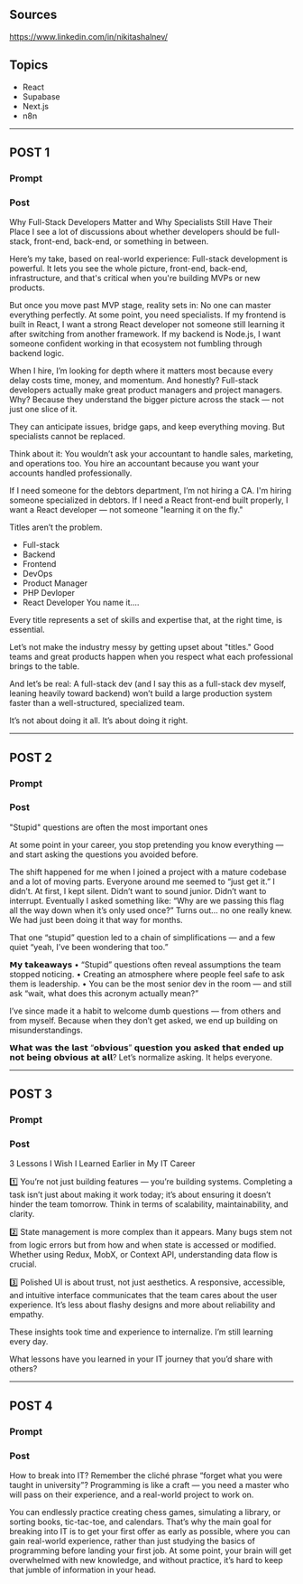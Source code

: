 ## Sources

https://www.linkedin.com/in/nikitashalnev/

## Topics

- React
- Supabase
- Next.js
- n8n

---

## POST 1

### Prompt

### Post

Why Full-Stack Developers Matter and Why Specialists Still Have Their Place
I see a lot of discussions about whether developers should be full-stack, front-end, back-end, or something in between.

Here’s my take, based on real-world experience:
Full-stack development is powerful.
It lets you see the whole picture, front-end, back-end, infrastructure, and that's critical when you're building MVPs or new products.

But once you move past MVP stage, reality sets in:
No one can master everything perfectly. At some point, you need specialists. If my frontend is built in React, I want a strong React developer not someone still learning it after switching from another framework.
If my backend is Node.js, I want someone confident working in that ecosystem not fumbling through backend logic.

When I hire, I’m looking for depth where it matters most because every delay costs time, money, and momentum. And honestly? Full-stack developers actually make great product managers and project managers.
Why?
Because they understand the bigger picture across the stack — not just one slice of it.

They can anticipate issues, bridge gaps, and keep everything moving.
But specialists cannot be replaced.

Think about it:
You wouldn’t ask your accountant to handle sales, marketing, and operations too. You hire an accountant because you want your accounts handled professionally.

If I need someone for the debtors department, I’m not hiring a CA.
I'm hiring someone specialized in debtors.
If I need a React front-end built properly, I want a React developer — not someone "learning it on the fly."

Titles aren’t the problem.

- Full-stack
- Backend
- Frontend
- DevOps
- Product Manager
- PHP Devloper
- React Developer
  You name it....

Every title represents a set of skills and expertise that, at the right time, is essential.

Let’s not make the industry messy by getting upset about "titles."
Good teams and great products happen when you respect what each professional brings to the table.

And let’s be real:
A full-stack dev (and I say this as a full-stack dev myself, leaning heavily toward backend) won’t build a large production system faster than a well-structured, specialized team.

It’s not about doing it all.
It’s about doing it right.

---

## POST 2

### Prompt

### Post

"Stupid" questions are often the most important ones

At some point in your career, you stop pretending you know everything — and start asking the questions you avoided before.

The shift happened for me when I joined a project with a mature codebase and a lot of moving parts. Everyone around me seemed to “just get it.” I didn’t. At first, I kept silent. Didn’t want to sound junior. Didn’t want to interrupt.
Eventually I asked something like: “Why are we passing this flag all the way down when it’s only used once?”
Turns out… no one really knew.
We had just been doing it that way for months.

That one “stupid” question led to a chain of simplifications — and a few quiet “yeah, I’ve been wondering that too.”

𝗠𝘆 𝘁𝗮𝗸𝗲𝗮𝘄𝗮𝘆𝘀
• “Stupid” questions often reveal assumptions the team stopped noticing.
• Creating an atmosphere where people feel safe to ask them is leadership.
• You can be the most senior dev in the room — and still ask “wait, what does this acronym actually mean?”

I’ve since made it a habit to welcome dumb questions — from others and from myself. Because when they don’t get asked, we end up building on misunderstandings.

𝗪𝗵𝗮𝘁 𝘄𝗮𝘀 𝘁𝗵𝗲 𝗹𝗮𝘀𝘁 “𝗼𝗯𝘃𝗶𝗼𝘂𝘀” 𝗾𝘂𝗲𝘀𝘁𝗶𝗼𝗻 𝘆𝗼𝘂 𝗮𝘀𝗸𝗲𝗱 𝘁𝗵𝗮𝘁 𝗲𝗻𝗱𝗲𝗱 𝘂𝗽 𝗻𝗼𝘁 𝗯𝗲𝗶𝗻𝗴 𝗼𝗯𝘃𝗶𝗼𝘂𝘀 𝗮𝘁 𝗮𝗹𝗹?
Let’s normalize asking. It helps everyone.

---

## POST 3

### Prompt

### Post

3 Lessons I Wish I Learned Earlier in My IT Career

1️⃣ You’re not just building features — you’re building systems.
Completing a task isn’t just about making it work today; it’s about ensuring it doesn’t hinder the team tomorrow. Think in terms of scalability, maintainability, and clarity.

2️⃣ State management is more complex than it appears.
Many bugs stem not from logic errors but from how and when state is accessed or modified. Whether using Redux, MobX, or Context API, understanding data flow is crucial.

3️⃣ Polished UI is about trust, not just aesthetics.
A responsive, accessible, and intuitive interface communicates that the team cares about the user experience. It’s less about flashy designs and more about reliability and empathy.

These insights took time and experience to internalize. I’m still learning every day.

What lessons have you learned in your IT journey that you’d share with others?

---

## POST 4

### Prompt

### Post

How to break into IT? Remember the cliché phrase “forget what you were taught in university”? Programming is like a craft — you need a master who will pass on their experience, and a real-world project to work on.

You can endlessly practice creating chess games, simulating a library, or sorting books, tic-tac-toe, and calendars. That’s why the main goal for breaking into IT is to get your first offer as early as possible, where you can gain real-world experience, rather than just studying the basics of programming before landing your first job. At some point, your brain will get overwhelmed with new knowledge, and without practice, it’s hard to keep that jumble of information in your head.
